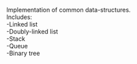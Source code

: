 Implementation of common data-structures.  
Includes:  
	-Linked list  
	-Doubly-linked list  
	-Stack  
	-Queue  
	-Binary tree  

